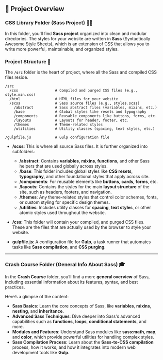 ## 🚀 **Project Overview**

### **CSS Library Folder (Sass Project)** 🧑‍💻

In this folder, you'll find  **Sass project** organized into clean and modular directories. The styles for your website are written in **Sass** (Syntactically Awesome Style Sheets), which is an extension of CSS that allows you to write more powerful, maintainable, and organized styles.

### **Project Structure** 📂

The **`/src`** folder is the heart of project, where all the Sass and compiled CSS files reside.

```
/src
  /css                 # Compiled and purged CSS files (e.g., style.min.css)
  /html                # HTML files for your website 
  /scss                # Sass source files (e.g., styles.scss)
    /abstract          # Sass abstract files (variables, mixins, etc.)
    /base              # Global styles like resets and typography
    /components        # Reusable components like buttons, forms, etc.
    /layouts           # Layouts for header, footer, etc.
    /themes            # Theme-related styles
    /utilities         # Utility classes (spacing, text styles, etc.)
  
/gulpfile.js           # Gulp configuration file
```

* **/scss**: This is where all source Sass files. It is further organized into subfolders:

  * **/abstract**: Contains **variables**, **mixins**, **functions**, and other Sass helpers that are used globally across styles.
  * **/base**: This folder includes global styles like **CSS resets**, **typography**, and other foundational styles that apply across site.
  * **/components**: For reusable elements like **buttons**, **cards**, **forms**, etc.
  * **/layouts**: Contains the styles for the main **layout structure** of the site, such as headers, footers, and navigation.
  * **/themes**: Any theme-related styles that control color schemes, fonts, or custom styling for specific design themes.
  * **/utilities**: Includes utility classes for **spacing**, **text styles**, or other atomic styles used throughout the website.

* **/css**: This folder will contain your compiled, and purged CSS files. These are the files that are actually used by the browser to style your website.

* **gulpfile.js**: A configuration file for **Gulp**, a task runner that automates tasks like **Sass compilation**, and **CSS purging**.

---

### **Crash Course Folder (General Info About Sass)** 🎓

In the **Crash Course** folder, you’ll find a more **general overview** of Sass, including essential information about its features, syntax, and best practices.

Here’s a glimpse of the content:

* **Sass Basics**: Learn the core concepts of Sass, like **variables**, **mixins**, **nesting**, and **inheritance**.
* **Advanced Sass Techniques**: Dive deeper into Sass's advanced capabilities such as **functions**, **loops**, **conditional statements**, and more.
* **Modules and Features**: Understand Sass modules like **sass\:math**, **map**, and **color**, which provide powerful utilities for handling complex styles.
* **Sass Compilation Process**: Learn about the **Sass-to-CSS compilation** process, how it works, and how it integrates into modern web development tools like **Gulp**.